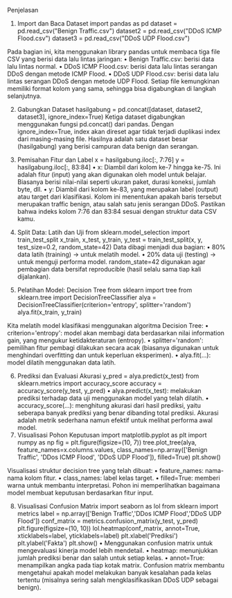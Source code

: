 Penjelasan

1. Import dan Baca Dataset
import pandas as pd
dataset = pd.read_csv("Benign Traffic.csv")
dataset2 = pd.read_csv("DDoS ICMP Flood.csv")
dataset3 = pd.read_csv("DDoS UDP Flood.csv") 

Pada bagian ini, kita menggunakan library pandas untuk membaca tiga file CSV yang berisi data lalu lintas jaringan:
•	Benign Traffic.csv: berisi data lalu lintas normal.
•	DDoS ICMP Flood.csv: berisi data lalu lintas serangan DDoS dengan metode ICMP Flood.
•	DDoS UDP Flood.csv: berisi data lalu lintas serangan DDoS dengan metode UDP Flood.
Setiap file kemungkinan memiliki format kolom yang sama, sehingga bisa digabungkan di langkah selanjutnya.

2. Gabungkan Dataset
hasilgabung = pd.concat([dataset, dataset2, dataset3], ignore_index=True)
Ketiga dataset digabungkan menggunakan fungsi pd.concat() dari pandas. Dengan ignore_index=True, index akan direset agar tidak terjadi duplikasi index dari masing-masing file. Hasilnya adalah satu dataset besar (hasilgabung) yang berisi campuran data benign dan serangan.

3. Pemisahan Fitur dan Label
x = hasilgabung.iloc[:, 7:76]
y = hasilgabung.iloc[:, 83:84]
•	x: Diambil dari kolom ke-7 hingga ke-75. Ini adalah fitur (input) yang akan digunakan oleh model untuk belajar. Biasanya berisi nilai-nilai seperti ukuran paket, durasi koneksi, jumlah byte, dll.
•	y: Diambil dari kolom ke-83, yang merupakan label (output) atau target dari klasifikasi. Kolom ini menentukan apakah baris tersebut merupakan traffic benign, atau salah satu jenis serangan DDoS.
Pastikan bahwa indeks kolom 7:76 dan 83:84 sesuai dengan struktur data CSV kamu.
4. Split Data: Latih dan Uji
from sklearn.model_selection import train_test_split
x_train, x_test, y_train, y_test = train_test_split(x, y, test_size=0.2, random_state=42)
Data dibagi menjadi dua bagian:
•	80% data latih (training) → untuk melatih model.
•	20% data uji (testing) → untuk menguji performa model.
random_state=42 digunakan agar pembagian data bersifat reproducible (hasil selalu sama tiap kali dijalankan).

5. Pelatihan Model: Decision Tree
from sklearn import tree
from sklearn.tree import DecisionTreeClassifier
alya = DecisionTreeClassifier(criterion='entropy', splitter='random')
alya.fit(x_train, y_train)

Kita melatih model klasifikasi menggunakan algoritma Decision Tree:
•	criterion='entropy': model akan membagi data berdasarkan nilai information gain, yang mengukur ketidakteraturan (entropy).
•	splitter='random': pemilihan fitur pembagi dilakukan secara acak (biasanya digunakan untuk menghindari overfitting dan untuk keperluan eksperimen).
•	alya.fit(...): model dilatih menggunakan data latih.

6. Prediksi dan Evaluasi Akurasi
y_pred = alya.predict(x_test)
from sklearn.metrics import accuracy_score
accuracy = accuracy_score(y_test, y_pred)
•	alya.predict(x_test): melakukan prediksi terhadap data uji menggunakan model yang telah dilatih.
•	accuracy_score(...): menghitung akurasi dari hasil prediksi, yaitu seberapa banyak prediksi yang benar dibanding total prediksi.
Akurasi adalah metrik sederhana namun efektif untuk melihat performa awal model.
7. Visualisasi Pohon Keputusan
import matplotlib.pyplot as plt
import numpy as np
fig = plt.figure(figsize=(10, 7))
tree.plot_tree(alya, feature_names=x.columns.values, class_names=np.array(['Benign Traffic', 'DDos ICMP Flood', 'DDoS UDP Flood']), filled=True)
plt.show()

Visualisasi struktur decision tree yang telah dibuat:
•	feature_names: nama-nama kolom fitur.
•	class_names: label kelas target.
•	filled=True: memberi warna untuk membantu interpretasi.
Pohon ini memperlihatkan bagaimana model membuat keputusan berdasarkan fitur input.

8. Visualisasi Confusion Matrix
import seaborn as lol
from sklearn import metrics
label = np.array(['Benign Traffic','DDos ICMP Flood','DDoS UDP Flood'])
conf_matrix = metrics.confusion_matrix(y_test, y_pred)
plt.figure(figsize=(10, 10))
lol.heatmap(conf_matrix, annot=True, xticklabels=label, yticklabels=label)
plt.xlabel('Prediksi')
plt.ylabel('Fakta')
plt.show()
•	Menggunakan confusion matrix untuk mengevaluasi kinerja model lebih mendetail.
•	heatmap: menunjukkan jumlah prediksi benar dan salah untuk setiap kelas.
•	annot=True: menampilkan angka pada tiap kotak matrix.
Confusion matrix membantu mengetahui apakah model melakukan banyak kesalahan pada kelas tertentu (misalnya sering salah mengklasifikasikan DDoS UDP sebagai benign).

